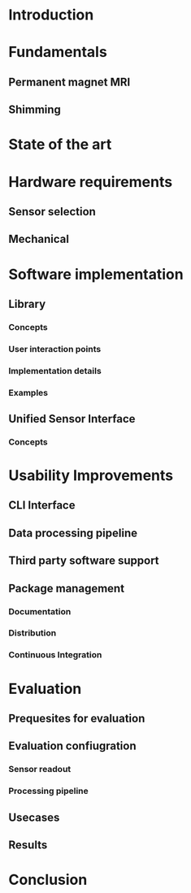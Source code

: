 # Introduction

# Fundamentals

## Permanent magnet MRI
## Shimming
# State of the art


# Hardware requirements

## Sensor selection
## Mechanical 

# Software implementation


## Library
### Concepts

### User interaction points

### Implementation details

### Examples

## Unified Sensor Interface
### Concepts




# Usability Improvements



## CLI Interface
## Data processing pipeline

## Third party software support

## Package management

### Documentation

### Distribution



### Continuous Integration





# Evaluation


## Prequesites for evaluation

## Evaluation confiugration

### Sensor readout
### Processing pipeline

## Usecases

## Results




# Conclusion




